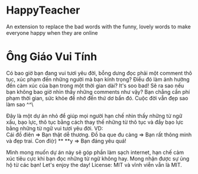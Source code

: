 # HappyTeacher
An extension to replace the bad words with the funny, lovely words to make everyone happy when they are online

# Ông Giáo Vui Tính
Có bao giờ bạn đang vui tươi yêu đời, bỗng dưng đọc phải một comment thô tục, xúc phạm đến những người mà bạn kính trọng?
Điều đó làm ảnh hưởng đến càm xúc của bạn trong một thời gian dài? It's soo bad! Sẽ ra sao nếu bạn không bao giờ nhìn thấy những comments như vậy?
Bạn chẳng cần phí phạm thời gian, sức khỏe để nhớ đến thứ dơ bẩn đó. Cuộc đời vẫn đẹp sao làm sao ^^\

Đây là một dự án nhỏ để giúp mọi người hạn chế nhìn thấy những từ ngữ xấu, bạo lực, thô tục bằng cách thay thế những từ thô tục và đầy bạo lực bằng những từ ngữ vui tươi yêu đời.
VD:\
Cái đồ điên => Bạn thật dễ thương.
Đồ ba que đu càng => Bạn rất thông minh và đẹp trai.
Con đi(r) ** **y => Bạn đáng yêu quá!

Mình mong muốn dự án này sẽ góp phần làm sạch internet, hạn chế cảm xúc tiêu cực khi bạn đọc những từ ngữ không hay. Mong nhận được sự ủng hộ từ các bạn!
Let's enjoy the day!
License: MIT và vĩnh viễn vẫn là MIT.

